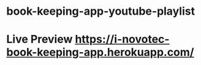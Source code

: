 # book-keeping-app-youtube-playlist

# Live Preview https://i-novotec-book-keeping-app.herokuapp.com/
